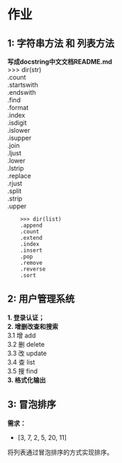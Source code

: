 作业  
===================================
1: 字符串方法 和 列表方法  
--------
**写成docstring中文文档README.md**  
        >>> dir(str)  
        .count  
        .startswith  
        .endswith  
        .find  
        .format  
        .index  
        .isdigit  
        .islower  
        .isupper  
        .join  
        .ljust  
        .lower  
        .lstrip  
        .replace  
        .rjust  
        .split  
        .strip  
        .upper    


        >>> dir(list)      
        .append  
        .count  
        .extend  
        .index  
        .insert  
        .pop  
        .remove  
        .reverse  
        .sort  

2: 用户管理系统  
-------
**1. 登录认证；**  
**2. 增删改查和搜索**  
    3.1 增 add  
    3.2 删 delete  
    3.3 改 update  
    3.4 查 list  
    3.5 搜 find  
**3. 格式化输出**     
  
3: 冒泡排序  
------------------
**需求：**  
- [3, 7, 2, 5, 20, 11]  

将列表通过冒泡排序的方式实现排序。